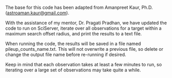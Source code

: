 The base for this code has been adapted from Amanpreet Kaur, Ph.D. (astroaman.kaur@gmail.com). 

With the assistance of my mentor, Dr. Pragati Pradhan, we have updated the code to run on SciServer, iterate over all observations for a target within a maximum search offset radius, and print the results to a text file. 

When running the code, the results will be saved in a file named pileup_counts_name.txt. This will not overwrite a previous file, so delete or change the output file name before re-running if desired. 

Keep in mind that each observation takes at least a few minutes to run, so iterating over a large set of observations may take quite a while. 
